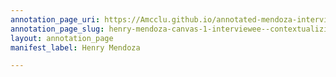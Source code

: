 ```yaml
---
annotation_page_uri: https://Amcclu.github.io/annotated-mendoza-interview/annotations/henry-mendoza-canvas-1-interviewee--contextualizing--body-language--shaking-head--shrugging---mimicking--relating-firsthand-experience--tone-change.json
annotation_page_slug: henry-mendoza-canvas-1-interviewee--contextualizing--body-language--shaking-head--shrugging---mimicking--relating-firsthand-experience--tone-change
layout: annotation_page
manifest_label: Henry Mendoza

---
```

